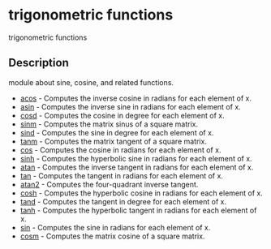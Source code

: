 

# trigonometric functions

trigonometric functions

## Description
module about sine, cosine, and related functions.


* [acos](acos.md) - Computes the inverse cosine in radians for each element of x.
* [asin](asin.md) - Computes the inverse sine in radians for each element of x.
* [cosd](cosd.md) - Computes the cosine in degree for each element of x.
* [sinm](sinm.md) - Computes the matrix sinus of a square matrix.
* [sind](sind.md) - Computes the sine in degree for each element of x.
* [tanm](tanm.md) - Computes the matrix tangent of a square matrix.
* [cos](cos.md) - Computes the cosine in radians for each element of x.
* [sinh](sinh.md) - Computes the hyperbolic sine in radians for each element of x.
* [atan](atan.md) - Computes the inverse tangent in radians for each element of x.
* [tan](tan.md) - Computes the tangent in radians for each element of x.
* [atan2](atan2.md) - Computes the four-quadrant inverse tangent.
* [cosh](cosh.md) - Computes the hyperbolic cosine in radians for each element of x.
* [tand](tand.md) - Computes the tangent in degree for each element of x.
* [tanh](tanh.md) - Computes the hyperbolic tangent in radians for each element of x.
* [sin](sin.md) - Computes the sine in radians for each element of x.
* [cosm](cosm.md) - Computes the matrix cosine of a square matrix.



